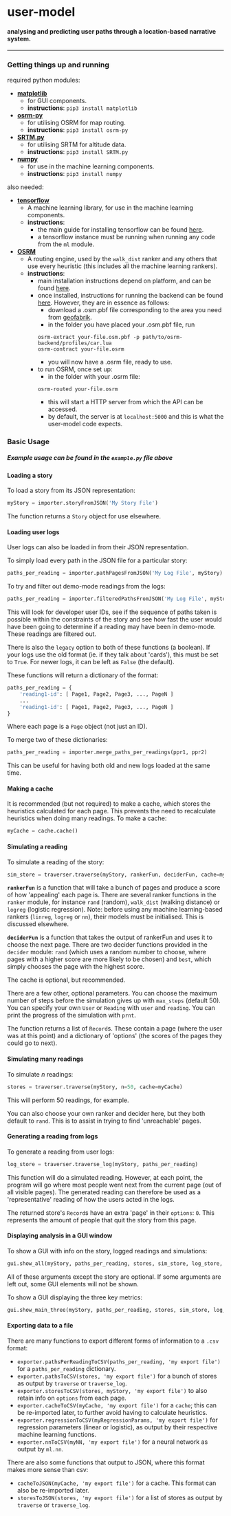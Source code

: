 # **user-model**
#### analysing and predicting user paths through a location-based narrative system.
___

### **Getting things up and running**
required python modules:

- **[matplotlib](https://pypi.python.org/pypi/matplotlib)**
    - for GUI components.
    - **instructions**: `pip3 install matplotlib`
- **[osrm-py](https://pypi.python.org/pypi/osrm-py/)**
    - for utilising OSRM for map routing.
    - **instructions**: `pip3 install osrm-py`
- **[SRTM.py](https://pypi.python.org/pypi/SRTM.py)**
    - for utilising SRTM for altitude data.
    - **instructions**: `pip3 install SRTM.py`
- **[numpy](https://pypi.python.org/pypi/numpy)**
    - for use in the machine learning components.
    - **instructions**: `pip3 install numpy`

also needed:

- **[tensorflow](https://www.tensorflow.org)**
    - A machine learning library, for use in the machine learning components.
    - **instructions**:
        - the main guide for installing tensorflow can be found [here](https://www.tensorflow.org/install/).
        - a tensorflow instance must be running when running any code from the `ml` module.
- **[OSRM](http://project-osrm.org)**
    - A routing engine, used by the `walk_dist` ranker and any others that use every heuristic (this includes all the machine learning rankers).
    - **instructions**:
        - main installation instructions depend on platform, and can be found [here](https://github.com/Project-OSRM/osrm-backend/wiki).
        - once installed, instructions for running the backend can be found [here](https://github.com/Project-OSRM/osrm-backend/wiki/Running-OSRM). However, they are in essence as follows:
            - download a .osm.pbf file corresponding to the area you need from [geofabrik](http://download.geofabrik.de).
            - in the folder you have placed your .osm.pbf file, run
            ```
            osrm-extract your-file.osm.pbf -p path/to/osrm-backend/profiles/car.lua
            osrm-contract your-file.osrm
            ```
            - you will now have a .osrm file, ready to use.
        - to run OSRM, once set up:
            - in the folder with your .osrm file:
            ```
            osrm-routed your-file.osrm
            ```
            - this will start a HTTP server from which the API can be accessed.
            - by default, the server is at `localhost:5000` and this is what the user-model code expects.

### **Basic Usage**

##### *Example usage can be found in the `example.py` file above*

#### **Loading a story**
To load a story from its JSON representation:
```python
myStory = importer.storyFromJSON('My Story File')
```
The function returns a `Story` object for use elsewhere.

#### **Loading user logs**
User logs can also be loaded in from their JSON representation.

To simply load every path in the JSON file for a particular story:
```python
paths_per_reading = importer.pathPagesFromJSON('My Log File', myStory)
```
To try and filter out demo-mode readings from the logs:
```python
paths_per_reading = importer.filteredPathsFromJSON('My Log File', myStory)
```
This will look for developer user IDs, see if the sequence of paths taken is possible within the constraints of the story and see how fast the user would have been going to determine if a reading may have been in demo-mode. These readings are filtered out.

There is also the `legacy` option to both of these functions (a boolean). If your logs use the old format (ie. if they talk about 'cards'), this must be set to `True`. For newer logs, it can be left as `False` (the default).

These functions will return a dictionary of the format:
```python
paths_per_reading = {
    'reading1-id': [ Page1, Page2, Page3, ..., PageN ]
    ...
    'reading1-id': [ Page1, Page2, Page3, ..., PageN ]
}
```

Where each page is a `Page` object (not just an ID).

To merge two of these dictionaries:
```python
paths_per_reading = importer.merge_paths_per_readings(ppr1, ppr2)
```
This can be useful for having both old and new logs loaded at the same time.

#### **Making a cache**
It is recommended (but not required) to make a cache, which stores the heuristics calculated for each page. This prevents the need to recalculate heuristics when doing many readings. To make a cache:
```python
myCache = cache.cache()
```

#### **Simulating a reading**
To simulate a reading of the story:
```python
sim_store = traverser.traverse(myStory, rankerFun, deciderFun, cache=myCache)
```
**`rankerFun`** is a function that will take a bunch of pages and produce a score of how 'appealing' each page is. There are several ranker functions in the `ranker` module, for instance `rand` (random), `walk_dist` (walking distance) or `logreg` (logistic regression). Note: before using any machine learning-based rankers (`linreg`, `logreg` or `nn`), their models must be initialised. This is discussed elsewhere.

**`deciderFun`** is a function that takes the output of rankerFun and uses it to choose the next page. There are two decider functions provided in the `decider` module: `rand` (which uses a random number to choose, where pages with a higher score are more likely to be chosen) and `best`, which simply chooses the page with the highest score.

The cache is optional, but recommended.

There are a few other, optional parameters. You can choose the maximum number of steps before the simulation gives up with `max_steps` (default 50). You can specify your own `User` or `Reading` with `user` and `reading`. You can print the progress of the simulation with `prnt`.

The function returns a list of `Record`s. These contain a page (where the user was at this point) and a dictionary of 'options' (the scores of the pages they could go to next).

#### **Simulating many readings**
To simulate *n* readings:
```python
stores = traverser.traverse(myStory, n=50, cache=myCache)
```
This will perform 50 readings, for example.

You can also choose your own ranker and decider here, but they both default to `rand`. This is to assist in trying to find 'unreachable' pages.

#### **Generating a reading from logs**
To generate a reading from user logs:
```python
log_store = traverser.traverse_log(myStory, paths_per_reading)
```
This function will do a simulated reading. However, at each point, the program will go where most people went next from the current page (out of all visible pages). The generated reading can therefore be used as a 'representative' reading of how the users acted in the logs.

The returned store's `Record`s have an extra 'page' in their `options`: `0`. This represents the amount of people that quit the story from this page.

#### **Displaying analysis in a GUI window**
To show a GUI with info on the story, logged readings and simulations:
```python
gui.show_all(myStory, paths_per_reading, stores, sim_store, log_store, rankerFun, cache)
```
All of these arguments except the story are optional. If some arguments are left out, some GUI elements will not be shown.

To show a GUI displaying the three key metrics:
```python
gui.show_main_three(myStory, paths_per_reading, stores, sim_store, log_store, rankerFun, cache)
```
#### **Exporting data to a file**
There are many functions to export different forms of information to a `.csv` format:

- `exporter.pathsPerReadingToCSV(paths_per_reading, 'my export file')` for a `paths_per_reading` dictionary.
- `exporter.pathsToCSV(stores, 'my export file')` for a bunch of stores as output by `traverse` or `traverse_log`.
- `exporter.storesToCSV(stores, myStory, 'my export file')` to also retain info on `options` from each page.
- `exporter.cacheToCSV(myCache, 'my export file')` for a `cache`; this can be re-imported later, to further avoid having to calculate heuristics.
- `exporter.regressionToCSV(myRegressionParams, 'my export file')` for regression parameters (linear or logistic), as output by their respective machine learning functions.
- `exporter.nnToCSV(myNN, 'my export file')` for a neural network as output by `ml.nn`.

There are also some functions that output to JSON, where this format makes more sense than csv:

- `cacheToJSON(myCache, 'my export file')` for a cache. This format can also be re-imported later.
- `storesToJSON(stores, 'my export file')` for a list of stores as output by `traverse` or `traverse_log`.

